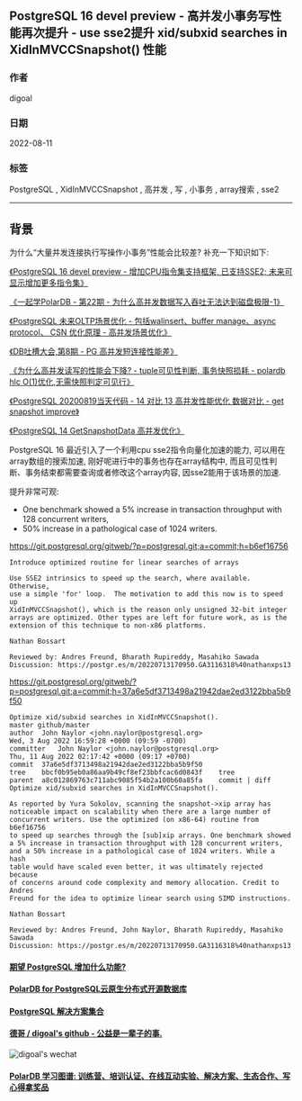 ## PostgreSQL 16 devel preview - 高并发小事务写性能再次提升 - use sse2提升 xid/subxid searches in XidInMVCCSnapshot() 性能    
                    
### 作者                    
digoal                    
                    
### 日期                    
2022-08-11                   
                    
### 标签                    
PostgreSQL , XidInMVCCSnapshot , 高并发 , 写 , 小事务 , array搜索 , sse2    
                    
----                    
                    
## 背景    
为什么“大量并发连接执行写操作小事务”性能会比较差? 补充一下知识如下:    
  
[《PostgreSQL 16 devel preview - 增加CPU指令集支持框架, 已支持SSE2; 未来可显示增加更多指令集》](../202208/20220808_02.md)    
  
[《一起学PolarDB - 第22期 - 为什么高并发数据写入吞吐无法达到磁盘极限-1》](../202202/20220214_01.md)    
  
[《PostgreSQL 未来OLTP场景优化 - 包括walinsert、buffer manage、async protocol、 CSN 优化原理 - 高并发场景优化》](../202201/20220121_03.md)    
  
[《DB吐槽大会,第8期 - PG 高并发短连接性能差》](../202108/20210828_08.md)    
  
[《为什么高并发读写的性能会下降?  - tuple可见性判断, 事务快照损耗 - polardb hlc O(1)优化,无需快照判定可见行》](../202108/20210803_04.md)    
  
[《PostgreSQL 20200819当天代码 - 14 对比 13 高并发性能优化 数据对比 - get snapshot improve》](../202008/20200817_01.md)    
  
[《PostgreSQL 14 GetSnapshotData 高并发优化》](../202008/20200812_01.md)    
  
PostgreSQL 16 最近引入了一个利用cpu sse2指令向量化加速的能力, 可以用在array数组的搜索加速, 刚好呢进行中的事务也存在array结构中, 而且可见性判断、事务结束都需要查询或者修改这个array内容, 因sse2能用于该场景的加速.   
  
提升非常可观:   
  
- One benchmark showed a 5% increase in transaction throughput with 128 concurrent writers,  
- 50% increase in a pathological case of 1024 writers.   
  
https://git.postgresql.org/gitweb/?p=postgresql.git;a=commit;h=b6ef16756  
  
```  
Introduce optimized routine for linear searches of arrays  
  
Use SSE2 intrinsics to speed up the search, where available.  Otherwise,  
use a simple 'for' loop.  The motivation to add this now is to speed up  
XidInMVCCSnapshot(), which is the reason only unsigned 32-bit integer  
arrays are optimized. Other types are left for future work, as is the  
extension of this technique to non-x86 platforms.  
  
Nathan Bossart  
  
Reviewed by: Andres Freund, Bharath Rupireddy, Masahiko Sawada  
Discussion: https://postgr.es/m/20220713170950.GA3116318%40nathanxps13  
```  
  
  
https://git.postgresql.org/gitweb/?p=postgresql.git;a=commit;h=37a6e5df3713498a21942dae2ed3122bba5b9f50  
  
```  
Optimize xid/subxid searches in XidInMVCCSnapshot().  
master github/master  
author	John Naylor <john.naylor@postgresql.org>	  
Wed, 3 Aug 2022 16:59:28 +0000 (09:59 -0700)  
committer	John Naylor <john.naylor@postgresql.org>	  
Thu, 11 Aug 2022 02:17:42 +0000 (09:17 +0700)  
commit	37a6e5df3713498a21942dae2ed3122bba5b9f50  
tree	bbcf0b95eb0a86aa9b49cf8ef23bbfcac6d0843f	tree  
parent	a8c012869763c711abc9085f54b2a100b60a85fa	commit | diff  
Optimize xid/subxid searches in XidInMVCCSnapshot().  
  
As reported by Yura Sokolov, scanning the snapshot->xip array has  
noticeable impact on scalability when there are a large number of  
concurrent writers. Use the optimized (on x86-64) routine from b6ef16756  
to speed up searches through the [sub]xip arrays. One benchmark showed  
a 5% increase in transaction throughput with 128 concurrent writers,  
and a 50% increase in a pathological case of 1024 writers. While a hash  
table would have scaled even better, it was ultimately rejected because  
of concerns around code complexity and memory allocation. Credit to Andres  
Freund for the idea to optimize linear search using SIMD instructions.  
  
Nathan Bossart  
  
Reviewed by: Andres Freund, John Naylor, Bharath Rupireddy, Masahiko Sawada  
Discussion: https://postgr.es/m/20220713170950.GA3116318%40nathanxps13  
```  
  
  
#### [期望 PostgreSQL 增加什么功能?](https://github.com/digoal/blog/issues/76 "269ac3d1c492e938c0191101c7238216")
  
  
#### [PolarDB for PostgreSQL云原生分布式开源数据库](https://github.com/ApsaraDB/PolarDB-for-PostgreSQL "57258f76c37864c6e6d23383d05714ea")
  
  
#### [PostgreSQL 解决方案集合](https://yq.aliyun.com/topic/118 "40cff096e9ed7122c512b35d8561d9c8")
  
  
#### [德哥 / digoal's github - 公益是一辈子的事.](https://github.com/digoal/blog/blob/master/README.md "22709685feb7cab07d30f30387f0a9ae")
  
  
![digoal's wechat](../pic/digoal_weixin.jpg "f7ad92eeba24523fd47a6e1a0e691b59")
  
  
#### [PolarDB 学习图谱: 训练营、培训认证、在线互动实验、解决方案、生态合作、写心得拿奖品](https://www.aliyun.com/database/openpolardb/activity "8642f60e04ed0c814bf9cb9677976bd4")
  
